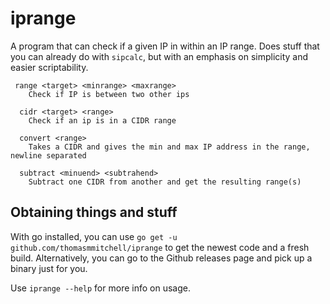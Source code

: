 # iprange

A program that can check if a given IP in within an IP range. Does stuff that
you can already do with `sipcalc`, but with an emphasis on simplicity and easier
scriptability.

```text
 range <target> <minrange> <maxrange>
    Check if IP is between two other ips

  cidr <target> <range>
    Check if an ip is in a CIDR range

  convert <range>
    Takes a CIDR and gives the min and max IP address in the range, newline separated

  subtract <minuend> <subtrahend>
    Subtract one CIDR from another and get the resulting range(s)
```

## Obtaining things and stuff

With go installed, you can use `go get -u github.com/thomasmmitchell/iprange` to
get the newest code and a fresh build. Alternatively, you can go to the Github
releases page and pick up a binary just for you.

Use `iprange --help` for more info on usage.